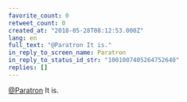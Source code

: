 ```yaml
---
favorite_count: 0
retweet_count: 0
created_at: "2018-05-28T08:12:53.000Z"
lang: en
full_text: "@Paratron It is."
in_reply_to_screen_name: Paratron
in_reply_to_status_id_str: "1001007405264752640"
replies: []
---
```


[@Paratron](https://twitter.com/Paratron) It is.
